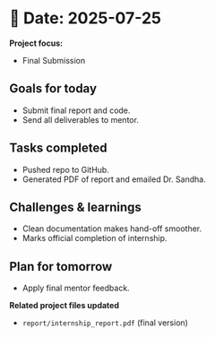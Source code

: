 # 📅 Date: 2025-07-25
**Project focus:**
- Final Submission

## Goals for today
- Submit final report and code.  
- Send all deliverables to mentor.

## Tasks completed
- Pushed repo to GitHub.  
- Generated PDF of report and emailed Dr. Sandha.  

## Challenges & learnings
- Clean documentation makes hand-off smoother.  
- Marks official completion of internship.

## Plan for tomorrow
- Apply final mentor feedback.

**Related project files updated**
- ``report/internship_report.pdf`` (final version)
